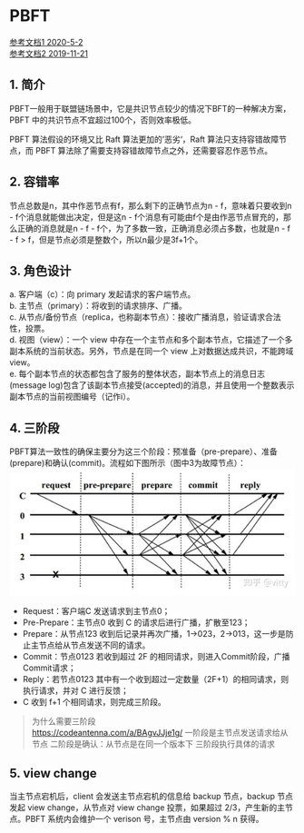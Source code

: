 # PBFT
[参考文档1 2020-5-2](https://blog.csdn.net/wuzhengfei1112/article/details/105890053/)  
[参考文档2 2019-11-21](https://zhuanlan.zhihu.com/p/93023831)

## 1. 简介
PBFT一般用于联盟链场景中，它是共识节点较少的情况下BFT的一种解决方案，PBFT 中的共识节点不宜超过100个，否则效率极低。  

PBFT 算法假设的环境又比 Raft 算法更加的’恶劣‘，Raft 算法只支持容错故障节点，而 PBFT 算法除了需要支持容错故障节点之外，还需要容忍作恶节点。

## 2. 容错率
节点总数是n，其中作恶节点有f，那么剩下的正确节点为n - f，意味着只要收到n - f个消息就能做出决定，但是这n - f个消息有可能由f个是由作恶节点冒充的，那么正确的消息就是n - f - f个，为了多数一致，正确消息必须占多数，也就是n - f - f > f，但是节点必须是整数个，所以n最少是3f+1个。

## 3. 角色设计
a. 客户端（c）：向 primary 发起请求的客户端节点。  
b. 主节点（primary）：将收到的请求排序、广播。  
c. 从节点/备份节点（replica，也称副本节点）：接收广播消息，验证请求合法性，投票。  
d. 视图（view）：一个 view 中存在一个主节点和多个副本节点，它描述了一个多副本系统的当前状态。另外，节点是在同一个 view 上对数据达成共识，不能跨域 view。  
e. 每个副本节点的状态都包含了服务的整体状态，副本节点上的消息日志(message log)包含了该副本节点接受(accepted)的消息，并且使用一个整数表示副本节点的当前视图编号（记作i）。

## 4. 三阶段
PBFT算法一致性的确保主要分为这三个阶段：预准备（pre-prepare）、准备(prepare)和确认(commit)。流程如下图所示（图中3为故障节点）：  
![三阶段](../images/三阶段.png)


- Request：客户端C 发送请求到主节点0；
- Pre-Prepare：主节点0 收到 C 的请求后进行广播，扩散至123；
- Prepare：从节点123 收到后记录并再次广播，1->023，2->013，这一步是防止主节点给从节点发送不同的请求。
- Commit：节点0123 若收到超过 2F 的相同请求，则进入Commit阶段，广播Commit请求；
- Reply：若节点0123 其中有一个收到超过一定数量（2F+1）的相同请求，则执行请求，并对 C 进行反馈；
- C 收到 f+1 个相同请求，则完成三阶段。

> 为什么需要三阶段  
> https://codeantenna.com/a/BAgvJJje1g/
> 一阶段是主节点发送请求给从节点
> 二阶段是确认：从节点是在同一个版本下
> 三阶段执行具体的请求

## 5. view change
当主节点宕机后，client 会发送主节点宕机的信息给 backup 节点，backup 节点发起 view change，从节点对 view change 投票，如果超过 2/3，产生新的主节点。PBFT 系统内会维护一个 verison 号，主节点由 version % n 获得。
